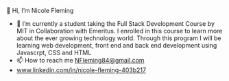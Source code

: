 👋 Hi, I’m Nicole Fleming
- 🌱 I’m currently a student taking the Full Stack Development Course by MIT in Collaboration with Emeritus. I enrolled in this course to learn more about the ever growing technology world. Through this program I will be learning web development, front end and back end development using Javascrpt, CSS and HTML 
- 📫 How to reach me NFleming84@gmail.com
-  www.linkedin.com/in/nicole-fleming-403b217



